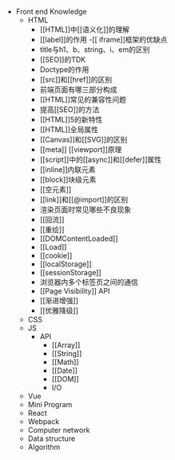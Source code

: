 - Front end Knowledge
  - HTML
  	- [[HTML]]中[[语义化]]的理解
  	- [[label]]的作用
  	-[[ iframe]]框架的优缺点
  	- title与h1、b、string、i、em的区别
  	- [[SEO]]的TDK
  	- Doctype的作用
  	- [[src]]和[[href]]的区别
  	- 前端页面有哪三部分构成
  	- [[HTML]]常见的兼容性问题
  	- 提高[[SEO]]的方法
  	- [[HTML]]5的新特性
  	- [[HTML]]全局属性
  	- [[Canvas]]和[[SVG]]的区别
  	- [[meta]] [[viewport]]原理
  	- [[script]]中的[[async]]和[[defer]]属性
  	- [[inline]]内联元素
  	- [[block]]块级元素
  	- [[空元素]]
  	- [[link]]和[[@import]]的区别
  	- 渲染页面时常见哪些不良现象
  	- [[回流]]
  	- [[重绘]]
  	- [[DOMContentLoaded]]
  	- [[Load]]
  	- [[cookie]]
  	- [[localStorage]]
  	- [[sessionStorage]]
  	- 浏览器内多个标签页之间的通信
  	- [[Page Visibility]] API
  	- [[渐进增强]]
  	- [[优雅降级]]
  - CSS
  - JS
  	- API
  		- [[Array]]
  		- [[String]]
  		- [[Math]]
  		- [[Date]]
  		- [[DOM]]  
  		- I/O
  - Vue
  - Mini Program
  - React
  - Webpack
  - Computer network
  - Data structure
  - Algorithm